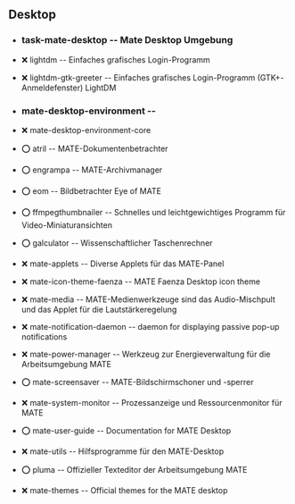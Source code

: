 ##  Desktop

- ###  task-mate-desktop  -- Mate Desktop Umgebung

- :x:  lightdm  --		Einfaches grafisches Login-Programm
- :x:  lightdm-gtk-greeter  --  Einfaches grafisches Login-Programm (GTK+-Anmeldefenster) LightDM

- ###  mate-desktop-environment  --

- :x:  mate-desktop-environment-core

- :o:  atril  --		MATE-Dokumentenbetrachter
- :o:  engrampa  --		MATE-Archivmanager
- :o:  eom  --			Bildbetrachter Eye of MATE
- :o:  ffmpegthumbnailer  --	Schnelles und leichtgewichtiges Programm für Video-Miniaturansichten
- :o:  galculator  --		Wissenschaftlicher Taschenrechner
- :x:  mate-applets  --		Diverse Applets für das MATE-Panel
- :x:  mate-icon-theme-faenza  -- MATE Faenza Desktop icon theme
- :x:  mate-media  --		MATE-Medienwerkzeuge sind das Audio-Mischpult und das Applet für die Lautstärkeregelung
- :x:  mate-notification-daemon  -- daemon for displaying passive pop-up notifications
- :x:  mate-power-manager  --	Werkzeug zur Energieverwaltung für die Arbeitsumgebung MATE
- :o:  mate-screensaver  --	MATE-Bildschirmschoner und -sperrer
- :x:  mate-system-monitor  --	Prozessanzeige und Ressourcenmonitor für MATE
- :o:  mate-user-guide  --	Documentation for MATE Desktop
- :x:  mate-utils  --		Hilfsprogramme für den MATE-Desktop
- :o:  pluma  --		Offizieller Texteditor der Arbeitsumgebung MATE

- :x:  mate-themes  --		Official themes for the MATE desktop